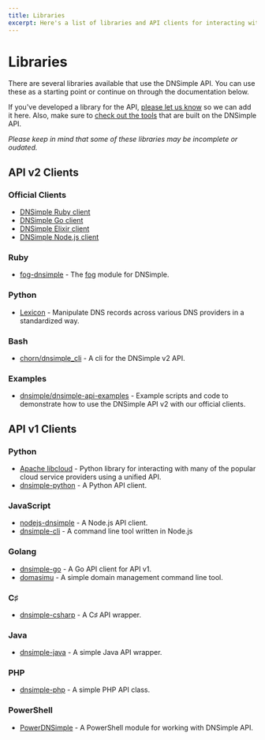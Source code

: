 ```yaml
---
title: Libraries
excerpt: Here's a list of libraries and API clients for interacting with the DNSimple domain and DNS API.
---
```


# Libraries

There are several libraries available that use the DNSimple API. You can use these as a starting point or continue on through the documentation below.

If you've developed a library for the API, [please let us know](https://dnsimple.com/contact) so we can add it here. Also, make sure to [check out the tools](/tools) that are built on the DNSimple API.

_Please keep in mind that some of these libraries may be incomplete or oudated._

## API v2 Clients

### Official Clients

- [DNSimple Ruby client](https://dnsimple.link/api-client-ruby)
- [DNSimple Go client](https://dnsimple.link/api-client-go)
- [DNSimple Elixir client](https://dnsimple.link/api-client-elixir)
- [DNSimple Node.js client](https://dnsimple.link/api-client-node)

### Ruby

- [fog-dnsimple](https://github.com/fog/fog-dnsimple) - The [fog](http://fog.io/) module for DNSimple.

### Python

- [Lexicon](https://github.com/AnalogJ/lexicon) - Manipulate DNS records across various DNS providers in a standardized way.

### Bash

- [chorn/dnsimple_cli](https://github.com/chorn/dnsimple_cli) - A cli for the DNSimple v2 API.

### Examples

- [dnsimple/dnsimple-api-examples](https://github.com/dnsimple/dnsimple-api-examples) - Example scripts and code to demonstrate how to use the DNSimple API v2 with our official clients.

## API v1 Clients

### Python

- [Apache libcloud](https://libcloud.apache.org/) - Python library for interacting with many of the popular cloud service providers using a unified API.
- [dnsimple-python](https://github.com/mikemaccana/dnsimple-python) - A Python API client.

### JavaScript

- [nodejs-dnsimple](https://github.com/fvdm/nodejs-dnsimple) - A Node.js API client.
- [dnsimple-cli](https://www.npmjs.org/package/dnsimple-cli) - A command line tool written in Node.js

### Golang

- [dnsimple-go](https://github.com/weppos/go-dnsimple) - A Go API client for API v1.
- [domasimu](https://github.com/jrwren/domasimu) - A simple domain management command line tool.

### C♯

- [dnsimple-csharp](https://github.com/anderly/dnsimple-csharp) - A C♯ API wrapper.

### Java

- [dnsimple-java](https://github.com/milkmansrevenge/dnsimple-java) - A simple Java API wrapper.

### PHP

- [dnsimple-php](https://github.com/fvdm/dnsimple-php) - A simple PHP API class.

### PowerShell

- [PowerDNSimple](https://github.com/jordanknapp/PowerDNSimple) - A PowerShell module for working with DNSimple API.


